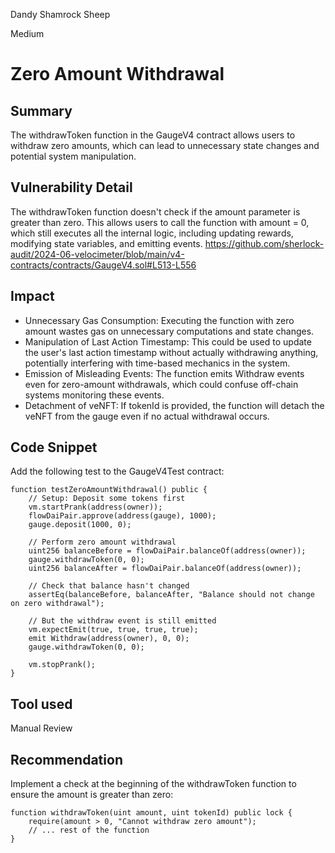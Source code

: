 Dandy Shamrock Sheep

Medium

# Zero Amount Withdrawal

## Summary
The withdrawToken function in the GaugeV4 contract allows users to withdraw zero amounts, which can lead to unnecessary state changes and potential system manipulation.

## Vulnerability Detail
The withdrawToken function doesn't check if the amount parameter is greater than zero. This allows users to call the function with amount = 0, which still executes all the internal logic, including updating rewards, modifying state variables, and emitting events.
https://github.com/sherlock-audit/2024-06-velocimeter/blob/main/v4-contracts/contracts/GaugeV4.sol#L513-L556

## Impact
* Unnecessary Gas Consumption: Executing the function with zero amount wastes gas on unnecessary computations and state changes.
* Manipulation of Last Action Timestamp: This could be used to update the user's last action timestamp without actually withdrawing anything, potentially interfering with time-based mechanics in the system.
* Emission of Misleading Events: The function emits Withdraw events even for zero-amount withdrawals, which could confuse off-chain systems monitoring these events.
* Detachment of veNFT: If tokenId is provided, the function will detach the veNFT from the gauge even if no actual withdrawal occurs.

## Code Snippet
Add the following test to the GaugeV4Test contract:
```solidity
function testZeroAmountWithdrawal() public {
    // Setup: Deposit some tokens first
    vm.startPrank(address(owner));
    flowDaiPair.approve(address(gauge), 1000);
    gauge.deposit(1000, 0);
    
    // Perform zero amount withdrawal
    uint256 balanceBefore = flowDaiPair.balanceOf(address(owner));
    gauge.withdrawToken(0, 0);
    uint256 balanceAfter = flowDaiPair.balanceOf(address(owner));
    
    // Check that balance hasn't changed
    assertEq(balanceBefore, balanceAfter, "Balance should not change on zero withdrawal");
    
    // But the withdraw event is still emitted
    vm.expectEmit(true, true, true, true);
    emit Withdraw(address(owner), 0, 0);
    gauge.withdrawToken(0, 0);
    
    vm.stopPrank();
}
```

## Tool used

Manual Review

## Recommendation
Implement a check at the beginning of the withdrawToken function to ensure the amount is greater than zero:
```solidity
function withdrawToken(uint amount, uint tokenId) public lock {
    require(amount > 0, "Cannot withdraw zero amount");
    // ... rest of the function
}
```
